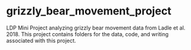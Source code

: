 # grizzly_bear_movement_project

LDP Mini Project analyzing grizzly bear movement data from Ladle et al. 2018. This project contains folders for the data, code, and writing associated with this project. 
